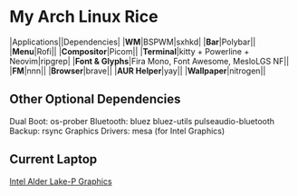 # My Arch Linux Rice
|Applications||Dependencies|
|**WM**|BSPWM|sxhkd|
|**Bar**|Polybar||
|**Menu**|Rofi||
|**Compositor**|Picom||
|**Terminal**|kitty + Powerline + Neovim|ripgrep|
|**Font & Glyphs**|Fira Mono, Font Awesome, MesloLGS NF||
|**FM**|nnn||
|**Browser**|brave||
|**AUR Helper**|yay||
|**Wallpaper**|nitrogen||

## Other Optional Dependencies
Dual Boot: os-prober
Bluetooth: bluez bluez-utils pulseaudio-bluetooth
Backup: rsync
Graphics Drivers: mesa (for Intel Graphics)

## Current Laptop
[Intel Alder Lake-P Graphics](wiki.archlinux.org/title/Intel_graphics)
